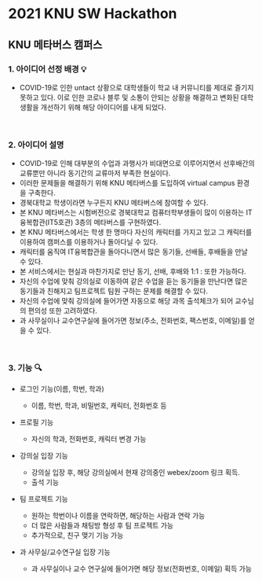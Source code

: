 # 2021 KNU SW Hackathon

## KNU 메타버스 캠퍼스

### 1. 아이디어 선정 배경 :bulb:
- COVID-19로 인한 untact 상황으로 대학생들이 학교 내 커뮤니티를 제대로 즐기지 못하고 있다. 이로 인한 코로나 블루 및 소통이 안되는 상황을 해결하고 변화된 대학 생활을 개선하기 위해 해당 아이디어를 내게 되었다.
<br>

### 2. 아이디어 설명
- COVID-19로 인해 대부분의 수업과 과행사가 비대면으로 이루어지면서 선후배간의 교류뿐만 아니라 동기간의 교류마저 부족한 현실이다.
- 이러한 문제들을 해결하기 위해 KNU 메타버스를 도입하여 virtual campus 환경을 구축한다.
- 경북대학교 학생이라면 누구든지 KNU 메타버스에 참여할 수 있다.
- 본 KNU 메타버스는 시험버전으로 경북대학교 컴퓨터학부생들이 많이 이용하는 IT융복합관(IT5호관) 3층의 메타버스를 구현하였다.
- 본 KNU 메타버스에서는 학생 한 명마다 자신의 캐릭터를 가지고 있고 그 캐릭터를 이용하여 캠퍼스를 이용하거나 돌아다닐 수 있다.
- 캐릭터를 움직여 IT융복합관을 돌아다니면서 많은 동기들, 선배들, 후배들을 만날 수 있다.
- 본 서비스에서는 현실과 마찬가지로 만난 동기, 선배, 후배와 1:1 : 또한 가능하다.
- 자신의 수업에 맞춰 강의실로 이동하여 같은 수업을 듣는 동기들을 만난다면 많은 동기들과 친해지고 팀프로젝트 팀원 구하는 문제를 해결할 수 있다.
- 자신의 수업에 맞춰 강의실에 들어가면 자동으로 해당 과목 출석체크가 되어 교수님의 편의성 또한 고려하였다.
- 과 사무실이나 교수연구실에 들어가면 정보(주소, 전화번호, 팩스번호, 이메일)를 얻을 수 있다.
<br>

### 3. 기능 :mag:
- 로그인 기능(이름, 학번, 학과)
  - 이름, 학번, 학과, 비밀번호, 캐릭터, 전화번호 등

- 프로필 기능
  - 자신의 학과, 전화번호, 캐릭터 변경 가능

- 강의실 입장 기능
  - 강의실 입장 후, 해당 강의실에서 현재 강의중인 webex/zoom 링크 획득.
  - 출석 기능

- 팀 프로젝트 기능
  - 원하는 학번이나 이름을 연락하면, 해당하는 사람과 연락 가능
  - 더 많은 사람들과 채팅방 형성 후 팀 프로젝트 가능
  - 추가적으로, 친구 맺기 기능 가능

- 과 사무실/교수연구실 입장 기능
  - 과 사무실이나 교수 연구실에 들어가면 해당 정보(전화번호, 이메일) 획득 가능
